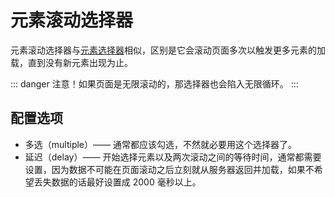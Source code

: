 # 元素滚动选择器
元素滚动选择器与[元素选择器](/tutorial/element-selector.html)相似，区别是它会滚动页面多次以触发更多元素的加载，直到没有新元素出现为止。

::: danger
注意！如果页面是无限滚动的，那选择器也会陷入无限循环。
:::

## 配置选项
- 多选（multiple）—— 通常都应该勾选，不然就必要用这个选择器了。
- 延迟（delay）—— 开始选择元素以及两次滚动之间的等待时间，通常都需要设置，因为数据不可能在页面滚动之后立刻就从服务器返回并加载，如果不希望丢失数据的话最好设置成 2000 毫秒以上。